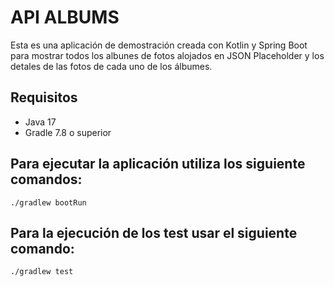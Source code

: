 # API ALBUMS

Esta es una aplicación de demostración creada con Kotlin y Spring Boot para mostrar
todos los albunes de fotos alojados en JSON Placeholder y los detales de las fotos
de cada uno de los álbumes.

## Requisitos 

- Java 17
- Gradle 7.8 o superior

## Para ejecutar la aplicación utiliza los siguiente comandos:

```
./gradlew bootRun
```

## Para la ejecución de los test usar el siguiente comando:

```
./gradlew test
```
